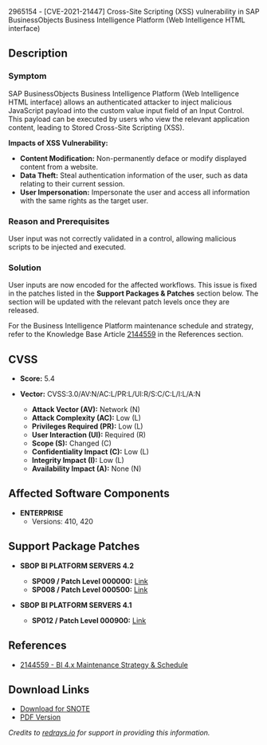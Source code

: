 2965154 - [CVE-2021-21447] Cross-Site Scripting (XSS) vulnerability in SAP BusinessObjects Business Intelligence Platform (Web Intelligence HTML interface)

## Description

### Symptom
SAP BusinessObjects Business Intelligence Platform (Web Intelligence HTML interface) allows an authenticated attacker to inject malicious JavaScript payload into the custom value input field of an Input Control. This payload can be executed by users who view the relevant application content, leading to Stored Cross-Site Scripting (XSS).

**Impacts of XSS Vulnerability:**
- **Content Modification:** Non-permanently deface or modify displayed content from a website.
- **Data Theft:** Steal authentication information of the user, such as data relating to their current session.
- **User Impersonation:** Impersonate the user and access all information with the same rights as the target user.

### Reason and Prerequisites
User input was not correctly validated in a control, allowing malicious scripts to be injected and executed.

### Solution
User inputs are now encoded for the affected workflows. This issue is fixed in the patches listed in the **Support Packages & Patches** section below. The section will be updated with the relevant patch levels once they are released.

For the Business Intelligence Platform maintenance schedule and strategy, refer to the Knowledge Base Article [2144559](https://me.sap.com/notes/2144559) in the References section.

## CVSS

- **Score:** 5.4
- **Vector:** CVSS:3.0/AV:N/AC:L/PR:L/UI:R/S:C/C:L/I:L/A:N

  - **Attack Vector (AV):** Network (N)
  - **Attack Complexity (AC):** Low (L)
  - **Privileges Required (PR):** Low (L)
  - **User Interaction (UI):** Required (R)
  - **Scope (S):** Changed (C)
  - **Confidentiality Impact (C):** Low (L)
  - **Integrity Impact (I):** Low (L)
  - **Availability Impact (A):** None (N)

## Affected Software Components

- **ENTERPRISE**
  - Versions: 410, 420

## Support Package Patches

- **SBOP BI PLATFORM SERVERS 4.2**
  - **SP009 / Patch Level 000000:** [Link](https://me.sap.com/softwarecenter/template/products/_APP=00200682500000001943&_EVENT=DISPHIER&HEADER=Y&FUNCTIONBAR=N&EVENT=TREE&NE=NAVIGATE&ENR=73555000100200001041&V=MAINT)
  - **SP008 / Patch Level 000500:** [Link](https://me.sap.com/softwarecenter/template/products/_APP=00200682500000001943&_EVENT=DISPHIER&HEADER=Y&FUNCTIONBAR=N&EVENT=TREE&NE=NAVIGATE&ENR=73555000100200001041&V=MAINT)
  
- **SBOP BI PLATFORM SERVERS 4.1**
  - **SP012 / Patch Level 000900:** [Link](https://me.sap.com/softwarecenter/template/products/_APP=00200682500000001943&_EVENT=DISPHIER&HEADER=Y&FUNCTIONBAR=N&EVENT=TREE&NE=NAVIGATE&ENR=67838200100200019009&V=MAINT)

## References

- [2144559 - BI 4.x Maintenance Strategy & Schedule](https://me.sap.com/notes/2144559)

## Download Links

- [Download for SNOTE](https://notesdownloads.sap.com/note/0040000000029992021)
- [PDF Version](https://userapps.support.sap.com/sap/support/sfm/notes/print/0002965154?language=en-US&token=227432B712D45FC42702E7029D6A7246)

*Credits to [redrays.io](https://redrays.io) for support in providing this information.*